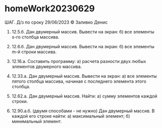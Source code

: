 # homeWork20230629
ШАГ. Д/з по сроку 29/06/2023 © Заливко Денис


1) 12.5.б. Дан двумерный массив. Вывести на экран:
    б) все элементы s-го столбца массива.

2) 12.6.б. Дан двумерный массив. Вывести на экран:
    б) все элементы m-й строки массива.

3) 12.16.а. Составить программу:
    а) расчета разности двух любых элементов двумерного массива.

4) 12.33.а. Дан двумерный массив. Вывести на экран:
    а) все элементы пятого столбца массива, начиная с последнего элемента этого столбца.

5) 12.62.а. Дан двумерный массив. Найти:
    а) сумму элементов каждой строки.

6) 12.90.а.б. (двумя способами - не нужно) Дан двумерный массив. В каждой его строке найти:
    а) максимальный элемент;
    б) минимальный элемент.
